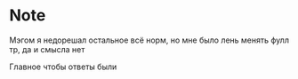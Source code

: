 # Note
Мэгом я недорешал остальное всё норм, но мне было лень менять фулл тр, да и смысла нет 

Главное чтобы ответы были
